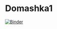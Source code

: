 # Domashka1
[![Binder](https://mybinder.org/badge_logo.svg)](https://mybinder.org/v2/gh/m2006746/Domashka1.git/HEAD?labpath=Domashka_1_notebooks.ipynb)
